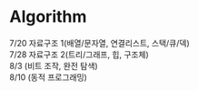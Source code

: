 # Algorithm
7/20  자료구조 1(배열/문자열, 연결리스트, 스택/큐/덱)  
7/28  자료구조 2(트리/그래프, 힙, 구조체)  
8/3   (비트 조작, 완전 탐색)  
8/10  (동적 프로그래밍)  
